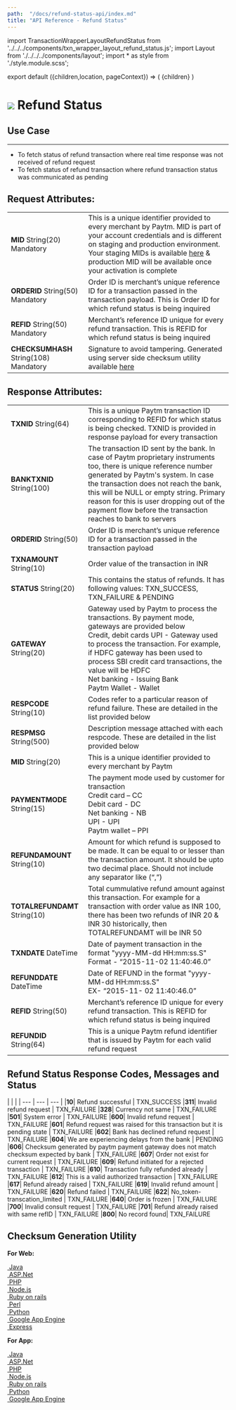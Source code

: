 ```yaml
---
path:  "/docs/refund-status-api/index.md"
title: "API Reference - Refund Status"
---
```



import TransactionWrapperLayoutRefundStatus from '../../../components/txn_wrapper_layout_refund_status.js';
import Layout from './../../../components/layout';
import * as style from './style.module.scss';

export default ({children,location, pageContext}) => (
        <Layout pageContext={pageContext}>
            <TransactionWrapperLayoutRefundStatus checked={false}>
                {children}
            </TransactionWrapperLayoutRefundStatus>
        </Layout>
)

<div>
    <h1 className={`${style.statusHeading}`}>
        <span><img src='/assets/tag-post.svg'/></span> Refund Status</h1>
</div>



## Use Case
---
* To fetch status of refund transaction where real time response was not received of refund request
* To fetch status of refund transaction where refund transaction status was communicated as pending 

## Request Attributes:

| | |
| --- | --- |
| **MID** String(20) Mandatory| This is a unique identifier provided to every merchant by Paytm. MID is part of your account credentials and is different on staging and production environment. Your staging MIDs is available <a href="https://dashboard.paytm.com/next/apikeys?src=dev" target="_blank">here</a> & production MID will be available once your activation is complete
| **ORDERID** String(50) Mandatory| Order ID is merchant’s unique reference ID for a transaction passed in the transaction payload. This is Order ID for which refund status is being inquired
| **REFID** String(50) Mandatory| Merchant’s reference ID unique for every refund transaction. This is REFID for which refund status is being inquired
| **CHECKSUMHASH** String(108) Mandatory| Signature to avoid tampering. Generated using server side checksum utility available  <a href="#code">here</a>

<div className={`${style.space10}`}></div>

## Response Attributes:

| | |
| --- | --- |
| **TXNID** String(64) | This is a unique Paytm transaction ID corresponding to REFID for which status is being checked. TXNID is provided in response payload for every transaction
| **BANKTXNID** String(100) | The transaction ID sent by the bank. In case of Paytm proprietary instruments too, there is unique reference number generated by Paytm's system. In case the transaction does not reach the bank, this will be NULL or empty string. Primary reason for this is user dropping out of the payment flow before the transaction reaches to bank to servers 
| **ORDERID** String(50) | Order ID is merchant’s unique reference ID for a transaction passed in the transaction payload
| **TXNAMOUNT** String(10) | Order value of the transaction in INR
| **STATUS** String(20) | This contains the status of refunds. It has following values: TXN_SUCCESS, TXN_FAILURE & PENDING
| **GATEWAY** String(20) | Gateway used by Paytm to process the transactions. By payment mode, gateways are provided below  <br/>Credit, debit cards  UPI - Gateway used to process the transaction. For example, if HDFC gateway has been used to process SBI credit card transactions, the value will be HDFC<br/>Net banking - Issuing Bank <br/>Paytm Wallet - Wallet
| **RESPCODE** String(10) | Codes refer to a particular reason of refund failure. These are detailed in the list provided below
| **RESPMSG** String(500) | Description message attached with each respcode. These are detailed in the list provided below
| **MID** String(20) | This is a unique identifier provided to every merchant by Paytm
| **PAYMENTMODE** String(15) | The payment mode used by customer for transaction <br/>Credit card  – CC <br/>Debit card  - DC <br/>Net banking  - NB<br/>UPI - UPI <br/>Paytm wallet – PPI 
| **REFUNDAMOUNT** String(10) | Amount for which refund is supposed to be made. It can be equal to or lesser than the transaction amount. It should be upto two decimal place. Should not include any separator like (“,”)
| **TOTALREFUNDAMT** String(10) | Total cummulative refund amount against this transaction. For example for a transaction with order value as INR 100, there has been two refunds of INR 20  & INR 30 historically, then TOTALREFUNDAMT will be INR 50
| **TXNDATE** DateTime | Date of payment transaction in the format "yyyy-MM-dd HH:mm:ss.S" <br/>Format - “2015-11-02 11:40:46.0”
| **REFUNDDATE** DateTime | Date of REFUND in the format  "yyyy-MM-dd HH:mm:ss.S"<br/>EX- “2015-11- 02 11:40:46.0”
| **REFID** String(50) | Merchant’s reference ID unique for every refund transaction. This is REFID for which refund status is being inquired
| **REFUNDID** String(64) | This is a unique Paytm refund identifier that is issued by Paytm for each valid refund request


<div className={`${style.space10}`}></div>

## Refund Status Response Codes, Messages and Status

| | |
| --- | --- | --- |
|**10**| Refund successful | TXN_SUCCESS
|**311**| Invalid refund request | TXN_FAILURE
|**328**| Currency not same | TXN_FAILURE
|**501**| System error | TXN_FAILURE
|**600**| Invalid refund request | TXN_FAILURE
|**601**| Refund request was raised for this transaction but it is pending state | TXN_FAILURE
|**602**| Bank has declined refund request | TXN_FAILURE
|**604**| We are experiencing delays from the bank | PENDING
|**606**| Checksum generated by paytm payment gateway does not match checksum expected by bank | TXN_FAILURE
|**607**| Order not exist for current request | TXN_FAILURE
|**609**| Refund initiated for a rejected transaction | TXN_FAILURE
|**610**| Transaction fully refunded already | TXN_FAILURE
|**612**| This is a valid authorized transaction | TXN_FAILURE
|**617**| Refund already raised | TXN_FAILURE
|**619**| Invalid refund amount | TXN_FAILURE
|**620**| Refund failed | TXN_FAILURE
|**622**| No_token-transcation_limited | TXN_FAILURE
|**640**| Order is frozen | TXN_FAILURE
|**700**| Invalid consult request | TXN_FAILURE
|**701**| Refund already raised with same refID | TXN_FAILURE
|**800**| No record found| TXN_FAILURE

<h2 class="checksum">Checksum Generation Utility
    <a name="code"></a>
</h2>


**For Web:**

<div className={`${style.ecomPlatform} grid  justify-start`}>
            <div className={`${style.ecomCard}`}>
                <a href='https://github.com/Paytm-Payments/Paytm_Web_Sample_Kit_Java' target="_blank" className={`${style.cardLink} grid justify-between align-center`}>
                    <span className={`grid vertical justify-between align-center`}>
                        <img src='/assets/java.png' alt=''/>
                        <label>Java</label>
                    </span>
                </a>
            </div>
            <div className={`${style.ecomCard}`}>
                <a href='https://github.com/Paytm-Payments/Paytm_Web_Sample_Kit_dotNet' target="_blank" className={`${style.cardLink} grid justify-between align-center`}>
                    <span className={`grid vertical justify-between align-center`}>
                        <img src='/assets/logo-dotnet.png' alt=''/>
                        <label>ASP.Net</label>
                    </span>
                </a>
            </div>
            <div className={`${style.ecomCard}`}>
                <a href='https://github.com/Paytm-Payments/Paytm_Web_Sample_Kit_PHP' target="_blank" className={`${style.cardLink} grid justify-between align-center`}>
                    <span className={`grid vertical justify-between align-center`}>
                        <img src='/assets/logo-php.png' alt=''/>
                        <label>PHP</label>
                    </span>
                </a>
            </div>
            <div className={`${style.ecomCard}`}>
                <a href='https://github.com/Paytm-Payments/Paytm_Web_Sample_Kit_NodeJs' target="_blank" className={`${style.cardLink} grid justify-between align-center`}>
                    <span className={`grid vertical justify-between align-center`}>
                        <img src='/assets/logo-nodejs.png' alt=''/>
                        <label>Node.js</label>
                    </span>
                </a>
            </div>
            <div className={`${style.ecomCard}`}>
                <a href='https://github.com/Paytm-Payments/Paytm_Web_Sample_Kit_Ruby' target="_blank" className={`${style.cardLink} grid justify-between align-center`}>
                    <span className={`grid vertical justify-between align-center`}>
                        <img src='/assets/logo-ruby-on-rails.png' alt=''/>
                        <label>Ruby on rails</label>
                    </span>
                </a>
            </div>
            <div className={`${style.ecomCard}`}>
                <a href='https://github.com/Paytm-Payments/Paytm_Web_Sample_Kit_Perl' target="_blank" className={`${style.cardLink} grid justify-between align-center`}>
                    <span className={`grid vertical justify-between align-center`}>
                        <img src='/assets/logo-perl.png' alt=''/>
                        <label>Perl</label>
                    </span>
                </a>
            </div>
            <div className={`${style.ecomCard}`}>
                <a href='https://github.com/Paytm-Payments/Paytm_Web_Sample_Kit_Python' target="_blank" className={`${style.cardLink} grid justify-between align-center`}>
                    <span className={`grid vertical justify-between align-center`}>
                        <img src='/assets/logo-python.png' alt=''/>
                        <label>Python</label>
                    </span>
                </a>
            </div>
            <div className={`${style.ecomCard}`}>
                <a href='https://github.com/Paytm-Payments/Paytm_Google_App_Engine_Kit' target="_blank" className={`${style.cardLink} grid justify-between align-center`}>
                    <span className={`grid vertical justify-between align-center`}>
                        <img src='/assets/logo-google-app-engine.png' alt=''/>
                        <label>Google App Engine</label>
                    </span>
                </a>
            </div>
            <div className={`${style.ecomCard}`}>
                <a href='https://github.com/Paytm-Payments/Paytm_Web_Sample_Kit_NodeJs_Express_Project  ' target="_blank" className={`${style.cardLink} grid justify-between align-center`}>
                    <span className={`grid vertical justify-between align-center`}>
                        <img src='/assets/logo-express.png' alt=''/>
                        <label>Express</label>
                    </span>
                </a>
            </div>
</div>


**For App:**

<div className={`${style.ecomPlatform} grid justify-start`}>
            <div className={`${style.ecomCard}`}>
                <a href='https://github.com/Paytm-Payments/Paytm_App_Checksum_Kit_JAVA' target="_blank" className={`${style.cardLink} grid justify-between align-center`}>
                    <span className={`grid vertical justify-between align-center`}>
                        <img src='/assets/java.png' alt=''/>
                        <label>Java</label>
                    </span>
                </a>
            </div>
            <div className={`${style.ecomCard}`}>
                <a href='https://github.com/Paytm-Payments/Paytm_App_Checksum_Kit_DotNet' target="_blank" className={`${style.cardLink} grid justify-between align-center`}>
                    <span className={`grid vertical justify-between align-center`}>
                        <img src='/assets/logo-dotnet.png' alt=''/>
                        <label>ASP.Net</label>
                    </span>
                </a>
            </div>
            <div className={`${style.ecomCard}`}>
                <a href='https://github.com/Paytm-Payments/Paytm_App_Checksum_Kit_PHP' target="_blank" className={`${style.cardLink} grid justify-between align-center`}>
                    <span className={`grid vertical justify-between align-center`}>
                        <img src='/assets/logo-php.png' alt=''/>
                        <label>PHP</label>
                    </span>
                </a>
            </div>
            <div className={`${style.ecomCard}`}>
                <a href='https://github.com/Paytm-Payments/Paytm_App_Checksum_Kit_NodeJs' target="_blank" className={`${style.cardLink} grid justify-between align-center`}>
                    <span className={`grid vertical justify-between align-center`}>
                        <img src='/assets/logo-nodejs.png' alt=''/>
                        <label>Node.js</label>
                    </span>
                </a>
            </div>
            <div className={`${style.ecomCard}`}>
                <a href='https://github.com/Paytm-Payments/Paytm_App_Checksum_Kit_Ruby' target="_blank" className={`${style.cardLink} grid justify-between align-center`}>
                    <span className={`grid vertical justify-between align-center`}>
                        <img src='/assets/logo-ruby-on-rails.png' alt=''/>
                        <label>Ruby on rails</label>
                    </span>
                </a>
            </div>
            <div className={`${style.ecomCard}`}>
                <a href='https://github.com/Paytm-Payments/Paytm_App_Checksum_Kit_Python' target="_blank" className={`${style.cardLink} grid justify-between align-center`}>
                    <span className={`grid vertical justify-between align-center`}>
                        <img src='/assets/logo-python.png' alt=''/>
                        <label>Python</label>
                    </span>
                </a>
            </div>
            <div className={`${style.ecomCard}`}>
                <a href='https://github.com/Paytm-Payments/Paytm_Google_App_Engine_Kit' target="_blank" className={`${style.cardLink} grid justify-between align-center`}>
                    <span className={`grid vertical justify-between align-center`}>
                        <img src='/assets/logo-google-app-engine.png' alt=''/>
                        <label>Google App Engine</label>
                    </span>
                </a>
            </div>
</div>

